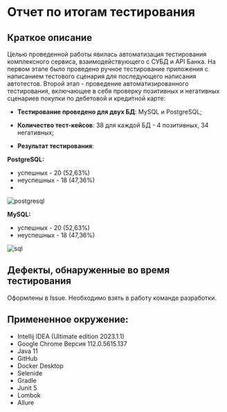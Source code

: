 # Отчет по итогам тестирования

## Краткое описание

Целью проведенной работы явилась автоматизация тестирования комплексного сервиса, взаимодействующего с СУБД и API Банка.
На первом этапе было проведено ручное тестирование приложения с написанием тестового сценария для последующего написания автотестов.
Второй этап - проведение автоматизированного тестирования, включающее в себя проверку позитивных и негативных сценариев покупки по дебетовой и кредитной карте:

- **Тестирование проведено для двух БД**: MySQL и PostgreSQL;

- **Количество тест-кейсов**: 38 для каждой БД - 4 позитивных, 34 негативных;

- **Результат тестирования**:

**PostgreSQL:**
- успешных - 20 (52,63%)
- неуспешных - 18 (47,36%)
- 
![postgresql](https://github.com/comrade1000-7/Diploma_QA/assets/106644171/34026ff0-8789-42c6-be23-53a93b0f3cd5)

**MySQL:**
- успешных - 20 (52,63%)
- неуспешных - 18 (47,36%)

![sql](https://github.com/comrade1000-7/Diploma_QA/assets/106644171/7c154a77-3683-4ff8-a0e1-59b5d4ef02c6)




## Дефекты, обнаруженные во время тестирования

Оформлены в Issue. Необходимо взять в работу команде разработки.


## Примененное окружение:

- Intellij IDEA (Ultimate edition 2023.1.1)
- Google Chrome Версия 112.0.5615.137
- Java 11
- GitHub
- Docker Desktop
- Selenide
- Gradle
- Junit 5
- Lombok
- Allure
